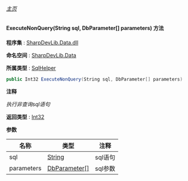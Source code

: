 ###### [主页](./Index.md "主页")

#### ExecuteNonQuery(String sql, DbParameter[] parameters) 方法

**程序集** : [SharpDevLib.Data.dll](./SharpDevLib.Data.assembly.md "SharpDevLib.Data.dll")

**命名空间** : [SharpDevLib.Data](./SharpDevLib.Data.namespace.md "SharpDevLib.Data")

**所属类型** : [SqlHelper](./SharpDevLib.Data.SqlHelper.md "SqlHelper")

``` csharp
public Int32 ExecuteNonQuery(String sql, DbParameter[] parameters)
```

**注释**

*执行非查询sql语句*



**返回类型** : [Int32](https://learn.microsoft.com/en-us/dotnet/api/system.int32 "Int32")


**参数**

|名称|类型|注释|
|---|---|---|
|sql|[String](https://learn.microsoft.com/en-us/dotnet/api/system.string "String")|sql语句|
|parameters|[DbParameter\[\]](https://learn.microsoft.com/en-us/dotnet/api/system.data.common.dbparameter[] "DbParameter\[\]")|sql参数|


